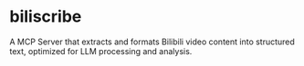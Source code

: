# biliscribe
A MCP Server that extracts and formats Bilibili video content into structured text, optimized for LLM processing and analysis.
